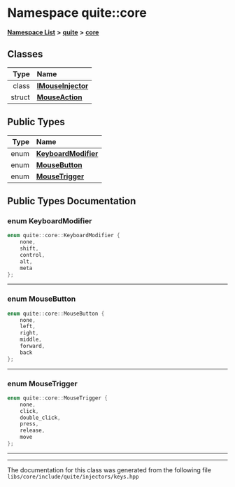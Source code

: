 

# Namespace quite::core



[**Namespace List**](namespaces.md) **>** [**quite**](namespacequite.md) **>** [**core**](namespacequite_1_1core.md)




















## Classes

| Type | Name |
| ---: | :--- |
| class | [**IMouseInjector**](classquite_1_1core_1_1IMouseInjector.md) <br> |
| struct | [**MouseAction**](structquite_1_1core_1_1MouseAction.md) <br> |


## Public Types

| Type | Name |
| ---: | :--- |
| enum  | [**KeyboardModifier**](#enum-keyboardmodifier)  <br> |
| enum  | [**MouseButton**](#enum-mousebutton)  <br> |
| enum  | [**MouseTrigger**](#enum-mousetrigger)  <br> |
















































## Public Types Documentation




### enum KeyboardModifier 

```C++
enum quite::core::KeyboardModifier {
    none,
    shift,
    control,
    alt,
    meta
};
```




<hr>



### enum MouseButton 

```C++
enum quite::core::MouseButton {
    none,
    left,
    right,
    middle,
    forward,
    back
};
```




<hr>



### enum MouseTrigger 

```C++
enum quite::core::MouseTrigger {
    none,
    click,
    double_click,
    press,
    release,
    move
};
```




<hr>

------------------------------
The documentation for this class was generated from the following file `libs/core/include/quite/injectors/keys.hpp`

